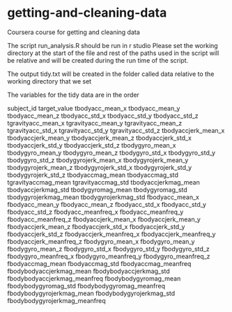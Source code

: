# getting-and-cleaning-data
Coursera course for getting and cleaning data

The script run_analysis.R should be run in r studio
Please set the working directory at the start of the file
and rest of the paths used in the script will be relative and will be created during the run time of the script.

The output tidy.txt will be created in the folder called data relative to the working directory that we set

The variables for the tidy data are in the order

subject_id target_value tbodyacc_mean_x tbodyacc_mean_y tbodyacc_mean_z tbodyacc_std_x tbodyacc_std_y tbodyacc_std_z tgravityacc_mean_x tgravityacc_mean_y tgravityacc_mean_z tgravityacc_std_x tgravityacc_std_y tgravityacc_std_z tbodyaccjerk_mean_x tbodyaccjerk_mean_y tbodyaccjerk_mean_z tbodyaccjerk_std_x tbodyaccjerk_std_y tbodyaccjerk_std_z tbodygyro_mean_x tbodygyro_mean_y tbodygyro_mean_z tbodygyro_std_x tbodygyro_std_y tbodygyro_std_z tbodygyrojerk_mean_x tbodygyrojerk_mean_y tbodygyrojerk_mean_z tbodygyrojerk_std_x tbodygyrojerk_std_y tbodygyrojerk_std_z tbodyaccmag_mean tbodyaccmag_std tgravityaccmag_mean tgravityaccmag_std tbodyaccjerkmag_mean tbodyaccjerkmag_std tbodygyromag_mean tbodygyromag_std tbodygyrojerkmag_mean tbodygyrojerkmag_std fbodyacc_mean_x fbodyacc_mean_y fbodyacc_mean_z fbodyacc_std_x fbodyacc_std_y fbodyacc_std_z fbodyacc_meanfreq_x fbodyacc_meanfreq_y fbodyacc_meanfreq_z fbodyaccjerk_mean_x fbodyaccjerk_mean_y fbodyaccjerk_mean_z fbodyaccjerk_std_x fbodyaccjerk_std_y fbodyaccjerk_std_z fbodyaccjerk_meanfreq_x fbodyaccjerk_meanfreq_y fbodyaccjerk_meanfreq_z fbodygyro_mean_x fbodygyro_mean_y fbodygyro_mean_z fbodygyro_std_x fbodygyro_std_y fbodygyro_std_z fbodygyro_meanfreq_x fbodygyro_meanfreq_y fbodygyro_meanfreq_z fbodyaccmag_mean fbodyaccmag_std fbodyaccmag_meanfreq fbodybodyaccjerkmag_mean fbodybodyaccjerkmag_std fbodybodyaccjerkmag_meanfreq fbodybodygyromag_mean fbodybodygyromag_std fbodybodygyromag_meanfreq fbodybodygyrojerkmag_mean fbodybodygyrojerkmag_std fbodybodygyrojerkmag_meanfreq
